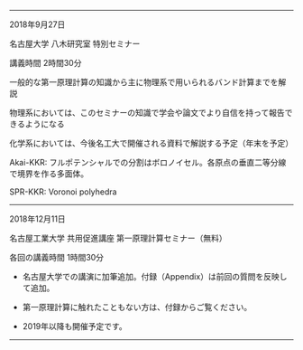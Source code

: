 ----------
2018年9月27日

名古屋大学 八木研究室 特別セミナー

講義時間 2時間30分

一般的な第一原理計算の知識から主に物理系で用いられるバンド計算までを解説

物理系においては、このセミナーの知識で学会や論文でより自信を持って報告できるようになる

化学系においては、今後名工大で開催される資料で解説する予定（年末を予定）

Akai-KKR: フルポテンシャルでの分割はボロノイセル。各原点の垂直二等分線で境界を作る多面体。

SPR-KKR: Voronoi polyhedra

----------
2018年12月11日

名古屋工業大学 共用促進講座 第一原理計算セミナー（無料）

各回の講義時間 1時間30分

- 名古屋大学での講演に加筆追加。付録（Appendix）は前回の質問を反映して追加。
- 第一原理計算に触れたこともない方は、付録からご覧ください。

- 2019年以降も開催予定です。
----------
